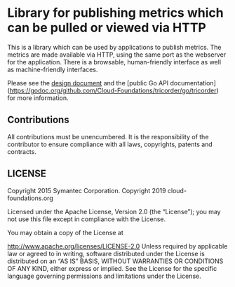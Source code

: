 # Library for publishing metrics which can be pulled or viewed via HTTP
This is a library which can be used by applications to publish metrics.
The metrics are made available via HTTP, using the same port as the webserver
for the application. There is a browsable, human-friendly interface as well
as machine-friendly interfaces.

Please see the
[design document](https://docs.google.com/document/d/142Llj30LplgxWhOLOprqH59hS01EJ9iC1THV3no5oy0/pub)
and the
[public Go API documentation]
(https://godoc.org/github.com/Cloud-Foundations/tricorder/go/tricorder)
for more information.

## Contributions

All contributions must be unencumbered. It is the responsibility of
the contributor to ensure compliance with all laws, copyrights,
patents and contracts.

## LICENSE

Copyright 2015 Symantec Corporation.
Copyright 2019 cloud-foundations.org

Licensed under the Apache License, Version 2.0 (the “License”); you
may not use this file except in compliance with the License.

You may obtain a copy of the License at

http://www.apache.org/licenses/LICENSE-2.0 Unless required by
applicable law or agreed to in writing, software distributed under the
License is distributed on an “AS IS” BASIS, WITHOUT WARRANTIES OR
CONDITIONS OF ANY KIND, either express or implied. See the License for
the specific language governing permissions and limitations under the
License.
